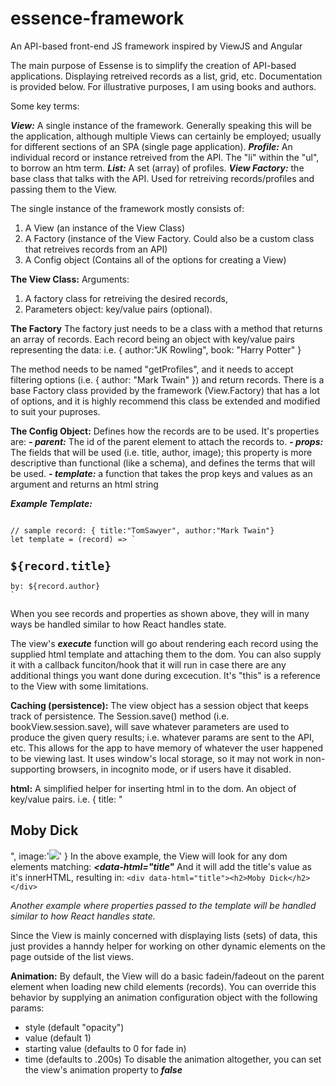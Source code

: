 # essence-framework
An API-based front-end JS framework inspired by ViewJS and Angular

The main purpose of Essense is to simplify the creation of API-based applications. Displaying retreived records as a list, grid, etc. Documentation is provided below. For illustrative purposes, I am using books and authors.

Some key terms:

***View:*** A single instance of the framework. Generally speaking this will be the application, although multiple Views can certainly be employed; usually for different sections of an SPA (single page application).
***Profile:*** An individual record or instance retreived from the API. The "li" within the "ul", to borrow an htm term. 
***List:*** A set (array) of profiles.
***View Factory:*** the base class that talks with the API. Used for retreiving records/profiles and passing them to the View. 

The single instance of the framework mostly consists of:
1) A View (an instance of the View Class)
2) A Factory (instance of the View Factory. Could also be a custom class that retreives records from an API)
3) A Config object (Contains all of the options for creating a View)


**The View Class:** 
Arguments: 
1. A factory class for retreiving the desired records,
2. Parameters object: key/value pairs (optional). 

**The Factory** The factory just needs to be a class with a method that returns an array of records. Each record being an object with key/value pairs representing the data: i.e. { author:"JK Rowling", book: "Harry Potter" } 

The method needs to be named "getProfiles", and it needs to accept filtering options (i.e. { author: "Mark Twain" }) and return records. There is a base Factory class provided by the framework (View.Factory) that has a lot of options, and it is highly recommend this class be extended and modified to suit your puproses.

**The Config Object:** Defines how the records are to be used. It's properties are:
***- parent:*** The id of the parent element to attach the records to.
***- props:*** The fields that will be used (i.e. title, author, image); this property is more descriptive than functional (like a schema), and defines the terms that will be used.
***- template:*** a function that takes the prop keys and values as an argument and returns an html string

***Example Template:***

<code>
// sample record: { title:"TomSawyer", author:"Mark Twain"}
let template = (record) => `<h2>${record.title}</h2><div>by: ${record.author}</div>`
</code>

When you see records and properties as shown above, they will in many ways be handled similar to how React handles state.

The view's ***execute*** function will go about rendering each record using the supplied html template and attaching them to the dom. You can also supply it with a callback funciton/hook that it will run in case there are any additional things you want done during excecution. It's "this" is a reference to the View with some limitations.

**Caching (persistence):** The view object has a session object that keeps track of persistence. The Session.save() method (i.e. bookView.session.save), will save whatever parameters are used to produce the given query results; i.e. whatever params are sent to the API, etc. This allows for the app to have memory of whatever the user happened to be viewing last. It uses window's local storage, so it may not work in non-supporting browsers, in incognito mode, or if users have it disabled.

**html:** A simplified helper for inserting html in to the dom. An object of key/value pairs. i.e. 
{ 
  title: "<h2>Moby Dick</h2>", 
  image:'<img src="http://wailimage.jpg">'
}
In the above example, the View will look for any dom elements matching: ***<data-html="title"***
And it will add the title's value as it's innerHTML, resulting in:
`<div data-html="title"><h2>Moby Dick</h2></div>`

*Another example where properties passed to the template will be handled similar to how React handles state.*

Since the View is mainly concerned with displaying lists (sets) of data, this just provides a hanndy helper for working on other dynamic elements on the page outside of the list views.

**Animation:** By default, the View will do a basic fadein/fadeout on the parent element when loading new child elements (records). You can override this behavior by supplying an animation configuration object with the following params: 
- style (default "opacity")
- value (default 1)
- starting value (defaults to 0 for fade in)
- time (defaults to .200s)
To disable the animation altogether, you can set the view's animation property to ***false***


